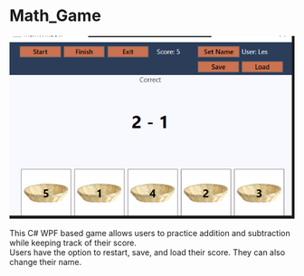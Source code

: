 # Math_Game

<img src="https://github.com/CoGn151oN/Math_Game/blob/main/demo.PNG?raw=true" alt="math game demo pic">

This C# WPF based game allows users to practice addition and subtraction while keeping track of their score.</br>
Users have the option to restart, save, and load their score. They can also change their name.
